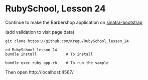 RubySchool, Lesson 24
=====================
Continue to make the Barbershop application on [sinatra-bootstrap](https://github.com/bootstrap-ruby/sinatra-bootstrap)

(add validation to visit page data)

    git clone https://github.com/Kregu/RubySchool_lesson_24

    cd RubySchool_lesson_24
    bundle install             # To install

    bundle exec ruby app.rb    # To run the sample
Then open http://localhost:4567/
